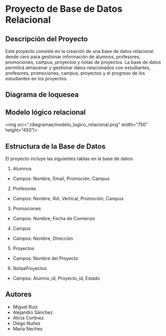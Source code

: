# Proyecto de Base de Datos Relacional
## Descripción del Proyecto
Este proyecto consiste en la creación de una base de datos relacional desde cero para gestionar información de alumnos, profesores, promociones, campus, proyectos y notas de proyectos. La base de datos permitirá almacenar y gestionar datos relacionados con estudiantes, profesores, promociones, campus, proyectos y el progreso de los estudiantes en los proyectos.

## Diagrama de loquesea


## Modelo lógico relacional
<img src=“./diagramas/modelo_logico_relacional.png” width=“750" height=“450”/>

## Estructura de la Base de Datos
El proyecto incluye las siguientes tablas en la base de datos:

1. Alumnos

  - Campos: Nombre, Email, Promoción, Campus
2. Profesores

  - Campos: Nombre, Rol, Vertical, Promoción, Campus
3. Promociones

  - Campos: Nombre, Fecha de Comienzo
4. Campus

  - Campos: Nombre, Dirección
5. Proyectos

  - Campos: Nombre del Proyecto
6. NotasProyectos

  - Campos: Alumno_id, Proyecto_id, Estado

## Autores
- Miguel Ruiz
- Alejandro Sánchez
- Alicia Cortinez
- Diego Nuñez
- Maria Neches
